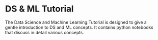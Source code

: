 # DS & ML Tutorial
The Data Science and Machine Learning Tutorial is designed to give a gentle introduction to DS and ML concepts. It contains python notebooks that discuss in detail various concepts.
